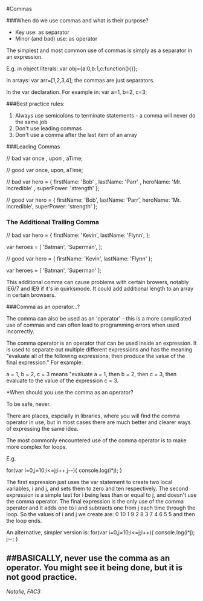 #Commas

###When do we use commas and what is their purpose?

  - Key use: as separator 
  - Minor (and bad) use: as operator 

The simplest and most common use of commas is simply as a separator in an expression. 

E.g. in object literals:
var obj={a:0,b:1,c:function(){}};

In arrays:
var arr=[1,2,3,4];
the commas are just separators.

In the var declaration. For example in:
var a=1,
    b=2,
    c=3;

###Best practice rules:

1) Always use semicolons to terminate statements - a comma will never do the same job<br>
2) Don't use leading commas<br>
3) Don't use a comma after the last item of an array

###Leading Commas

// bad
var once
  , upon
  , aTime;

// good
var once,
    upon,
    aTime;

// bad
var hero = {
    firstName: 'Bob'
  , lastName: 'Parr'
  , heroName: 'Mr. Incredible'
  , superPower: 'strength'
};

// good
var hero = {
  firstName: 'Bob',
  lastName: 'Parr',
  heroName: 'Mr. Incredible',
  superPower: 'strength'
};

### The Additional Trailing Comma

  // bad
  var hero = {
    firstName: 'Kevin',
    lastName: 'Flynn',
  };

  var heroes = [
    'Batman',
    'Superman',
  ];

  // good
  var hero = {
    firstName: 'Kevin',
    lastName: 'Flynn'
  };

  var heroes = [
    'Batman',
    'Superman'
  ];
  
This additional comma can cause problems with certain browers, notably IE6/7 and IE9 if it's in quirksmode. It could add additional length to an array in certain browsers.

###Comma as an operator...?


The comma can also be used as an 'operator' - this is a more complicated use of commas and can often lead to programming errors when used incorrectly.

The comma operator is an operator that can be used inside an expression. It is used to separate out multiple different expressions and has the meaning "evaluate all of the following expressions, then produce the value of the final expression." For example:

a = 1, b = 2, c = 3
means "evaluate a = 1, then b = 2, then c = 3, then evaluate to the value of the expression c = 3.

*When should you use the comma as an operator?

To be safe, never.

There are places, espcially in libraries, where you will find the comma operator in use, but in most cases there are much better and clearer ways of expressing the same idea. 

The most commonly encountered use of the comma operator is to make more complex for loops. 

E.g.

for(var i=0,j=10;i<=j;i++,j--){ 
 console.log(i*j); 
}

The first expression just uses the var statement to create two local variables, i and j, and sets them to zero and ten respectively. The second expression is a simple test for i being less than or equal to j, and doesn't use the comma operator. 
The final expression is the only use of the comma operator and it adds one to i and subtracts one from j each time through the loop. So the values of i and j we create are:
0 10
1 9
2 8
3 7
4 6
5 5
and then the loop ends.

An alternative, simpler version is:
for(var i=0,j=10;i<=j;i++){
 console.log(i*j);
 j--;
}

##BASICALLY, never use the comma as an operator. You might see it being done, but it is not good practice.
--------
*Natalie, FAC3*
